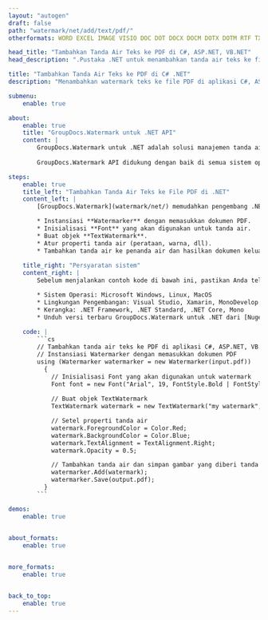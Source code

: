 ```yaml
---
layout: "autogen"
draft: false
path: "watermark/net/add/text/pdf/"
otherformats: WORD EXCEL IMAGE VISIO DOC DOT DOCX DOCM DOTX DOTM RTF TXT XLSX XLSM XLTM XLT XLTX XLS XLSB XLAM SXC PPTX PPTM PPSX PPSM POTM POT POTX PPT PPS ODT BMP GIF JPEG JP2 PNG TIFF WEBP VSD VDX VSDX VSTX VSX VSSX VSDM VSSM VSTM VTX VDW VSS VST

head_title: "Tambahkan Tanda Air Teks ke PDF di C#, ASP.NET, VB.NET"
head_description: ".Pustaka .NET untuk menambahkan tanda air teks ke file PDF di aplikasi C#, ASP.NET, VB.NET & .NET Core menggunakan API GroupDocs.Watermark untuk .NET."

title: "Tambahkan Tanda Air Teks ke PDF di C# .NET"
description: "Menambahkan watermark teks ke file PDF di aplikasi C#, ASP.NET, VB.NET & .NET Core. Kelola ukuran tanda air, jenis font, sudut rotasi, dan posisi tanda air pada halaman dokumen, sesuai kebutuhan Anda."

submenu:
    enable: true

about:
    enable: true
    title: "GroupDocs.Watermark untuk .NET API"
    content: |
        GroupDocs.Watermark untuk .NET adalah solusi manajemen tanda air lengkap untuk aplikasi .NET. Pengembang dapat dengan cepat melakukan operasi manipulasi tanda air seperti; tambahkan, edit, cari, dan hapus berbagai jenis tanda air dari dalam dokumen semua format file populer. Mendukung bekerja dengan teks dan tanda air gambar dalam berbagai dokumen termasuk PDF, Microsoft Word, Excel, PowerPoint, Visio, Email dan format gambar.
        
        GroupDocs.Watermark API didukung dengan baik di semua sistem operasi dan platform utama termasuk .NET Framework, .NET Standard, .NET Core, Mono, dan Xamarin.

steps:
    enable: true
    title_left: "Tambahkan Tanda Air Teks ke File PDF di .NET"
    content_left: |
        [GroupDocs.Watermark](watermark/net/) memudahkan pengembang .NET untuk menambahkan tanda air teks dalam aplikasi mereka dengan menerapkan beberapa langkah mudah.

        * Instansiasi **Watermarker** dengan memasukkan dokumen PDF.
        * Inisialisasi **Font** yang akan digunakan untuk tanda air.
        * Buat objek **TextWatermark**.
        * Atur properti tanda air (perataan, warna, dll).
        * Tambahkan tanda air ke penanda air dan hasilkan dokumen keluaran.
        
    title_right: "Persyaratan sistem"
    content_right: |
        Sebelum menjalankan contoh kode di bawah ini, pastikan Anda telah menginstal prasyarat berikut di sistem Anda.

        * Sistem Operasi: Microsoft Windows, Linux, MacOS
        * Lingkungan Pengembangan: Visual Studio, Xamarin, MonoDevelop
        * Kerangka: .NET Framework, .NET Standard, .NET Core, Mono
        * Unduh versi terbaru GroupDocs.Watermark untuk .NET dari [Nuget](https://www.nuget.org/packages/GroupDocs.Watermark)
        
    code: |
        ```cs
        // Tambahkan tanda air teks ke PDF di aplikasi C#, ASP.NET, VB.NET & .NET Core
        // Instansiasi Watermarker dengan memasukkan dokumen PDF
        using (Watermarker watermarker = new Watermarker(input.pdf))
          {
            // Inisialisasi Font yang akan digunakan untuk watermark
            Font font = new Font("Arial", 19, FontStyle.Bold | FontStyle.Italic);
            
            // Buat objek TextWatermark
            TextWatermark watermark = new TextWatermark("my watermark", font);

            // Setel properti tanda air
            watermark.ForegroundColor = Color.Red;
            watermark.BackgroundColor = Color.Blue;
            watermark.TextAlignment = TextAlignment.Right;
            watermark.Opacity = 0.5;

            // Tambahkan tanda air dan simpan gambar yang diberi tanda air
            watermarker.Add(watermark);
            watermarker.Save(output.pdf);
          }
        ```        

demos:
    enable: true
        

about_formats:
    enable: true


more_formats:
    enable: true


back_to_top:
    enable: true
---
```

